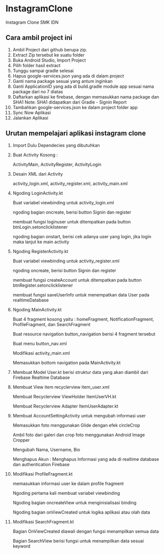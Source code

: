 # InstagramClone
Instagram Clone SMK IDN

## Cara ambil project ini

  1. Ambil Project dari github berupa zip.
  2. Extract Zip tersebut ke suatu folder
  3. Buka Android Studio, Import Project
  4. Pilih folder hasil extract
  5. Tunggu sampai gradle selesai
  6. Hapus google-services.json yang ada di dalam project
  7. Ganti nama package sesuai yang antum inginkan
  8. Ganti ApplicationID yang ada di build.gradle module app sesuai nama package dari no 7 diatas
  9. Daftarkan aplikasi ke firebase, dengan memasukkan nama package dan SHA1
  Note: SHA1 didapatkan dari Gradle - Signin Report
  10. Tambahkan google-services.json ke dalam project folder app
  11. Sync Now Aplikasi
  12. Jalankan Aplikasi
  
## Urutan mempelajari aplikasi instagram clone

1. Import Dulu Dependecies yang dibutuhkan

2. Buat Activity Kosong :

	ActivityMain, ActivityRegister, ActivityLogin
	
3. Desain XML dari Activity

	activity_login.xml, activity_register.xml, activity_main.xml
	
4. Ngoding LoginActivity.kt

	  Buat variabel viewbinding untuk activity_login.xml
    
	  ngoding bagian oncreate, berisi button Signin dan register
    
	  membuat fungsi loginuser untuk ditempatkan pada button btnLogin.setonclicklistener
    
	  ngoding bagian onstart, berisi cek adanya user yang login, jika login maka lanjut ke main activity
	
5. Ngoding RegisterActivity.kt

	Buat variabel viewbinding untuk activity_register.xml
  
	ngoding oncreate, berisi button Signin dan register
  
	membuat fungsi createAccount untuk ditempatkan pada button btnRegister.setonclicklistener
  
	membuat fungsi saveUserInfo untuk menempatkan data User pada realtimeDatabase
	
6. Ngoding MainActivity.kt

	Buat 4 fragment kosong yaitu : homeFragment, NotificationFragment, ProfileFragment, dan SearchFragment
  
	Buat resource navigation button_navigation berisi 4 fragment tersebut
  
	Buat menu button_nav.xml
  
	Modifikasi activity_main.xml
  
	Memasukkan bottom navigation pada MainActivity.kt

7. Membuat Model User.kt berisi struktur data yang akan diambil dari Firebase Realtime Database

8. Membuat View item recyclerview item_user.xml

	Membuat Recyclerview ViewHolder ItemUserVH.kt
  
	Membuat Recyclerview Adapter ItemUserAdapter.kt

9. Membuat AccountSettingActivity untuk mengubah informasi user

	Memasukkan foto menggunakan Glide dengan efek circleCrop
  
	Ambil foto dari galeri dan crop foto menggunakan Android Image Cropper
  
	Mengubah Nama, Username, Bio
  
	Menghapus Akun : Menghapus Informasi yang ada di realtime database dan authentication Firebase
	
10. Modifikasi ProfileFragment.kt

	memasukkan informasi user ke dalam profile fragment
  
	Ngoding pertama kali membuat variabel viewbinding
  
	Ngoding bagian oncreateView untuk menginisialisasi binding
  
	Ngoding bagian onViewCreated untuk logika aplikasi atau olah data
	
11. Modifikasi SearchFragment.kt

	Bagian OnViewCreated diawali dengan fungsi menampilkan semua data
  
	Bagian SearchView berisi fungsi untuk menampilkan data sesuai keyword
	
